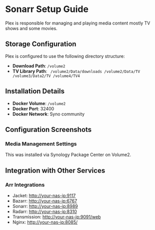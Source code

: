 # Sonarr Setup Guide

Plex is responsible for managing and playing media content mostly TV shows and some movies. 

## Storage Configuration

Plex is configured to use the following directory structure:

- **Download Path**: `/volume2`
- **TV Library Path**: `
/volume2/Data/downloads
/volume2/Data/TV
/volume3/Data2/TV
/volume4/TV4`

## Installation Details

- **Docker Volume**: `/volume2`
- **Docker Port**: 32400
- **Docker Network**: Syno community

## Configuration Screenshots

### Media Management Settings
This was installed via Synology Package Center on Volume2.

## Integration with Other Services

### Arr Integrations
- Jacket: [http://your-nas-ip:9117](http://your-nas-ip:9117)
- Bazarr: [http://your-nas-ip:6767](http://your-nas-ip:6767)
- Sonarr: [http://your-nas-ip:8989](http://your-nas-ip:8989)
- Radarr: [http://your-nas-ip:8310](http://your-nas-ip:8310)
- Transmission: [http://your-nas-ip:9091/web](http://your-nas-ip:9091/web)
- Nginx: [http://your-nas-ip:8085/](http://your-nas-ip:8085)

